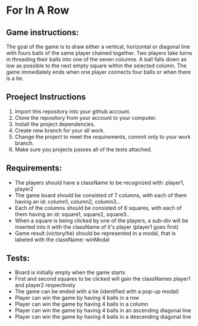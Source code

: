# For In A Row

## Game instructions:
The goal of the game is to draw either a vertical, horizontal or diagonal line with fours balls of the same player chained together.
Two players take turns in threading their balls into one of the seven columns. A ball falls down as low as possible to the next
empty square within the selected column. The game immediately ends when one player connects four balls or when there is a tie.
 
 
 ## Proeject Instructions
1. Import this repository into your github account.
2. Clone the repository from your account to your computer.
3. Install the project dependencies.
4. Create new branch for your all work.
5. Change the project to meet the requirements, commit only to your work branch.
6. Make sure you projects passes all of the tests attached.


## Requirements:
- The players should have a className to be recognized with: player1, player2 
- The game board should be consisted of 7 columns, with each of them having an id: column1, column2, column3...
- Each of the columns should be consisted of 6 squares, with each of them having an id: square1, square2, square3..
- When a square is being clicked by one of the players, a sub-div will be inserted into it with the className of it's player (player1 goes first)
- Game result (victory/tie) should be represented in a modal, that is labeled with the className: winModal


## Tests:
- Board is initially empty when the game starts
- First and second squares to be clicked will gain the classNames player1 and player2 respectively
- The game can be ended with a tie (identified with a pop-up modal)
- Player can win the game by having 4 balls in a row
- Player can win the game by having 4 balls in a column
- Player can win the game by having 4 balls in an ascending diagonal line
- Player can win the game by having 4 balls in a descending diagonal line
